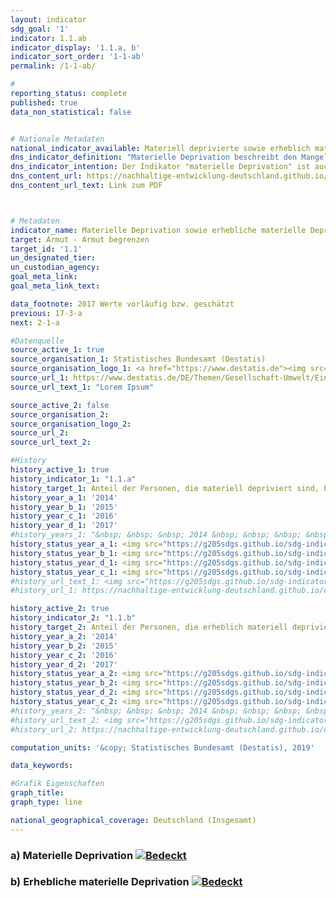 ```yaml
---
layout: indicator                       
sdg_goal: '1'                       
indicator: 1.1.ab                       
indicator_display: '1.1.a, b'                       
indicator_sort_order: '1-1-ab'                       
permalink: /1-1-ab/                       

#                       
reporting_status: complete                       
published: true                       
data_non_statistical: false                       


# Nationale Metadaten                       
national_indicator_available: Materiell deprivierte sowie erheblich materiell deprivierte Personen  
dns_indicator_definition: "Materielle Deprivation beschreibt den Mangel an bestimmten Gebrauchsgütern und den unfreiwilligen Verzicht auf ausgewählten Konsum aus finanziellen Gründen. Die beiden Indikatoren geben den Anteil der Personen an der Gesamtbevölkerung an, die als materiell depriviert (1.1.a) bzw. als erheblich materiell depriviert (1.1.b) gelten. Die (erhebliche) materielle Entbehrung trifft für alle Menschen zu, deren Haushalt von neun vorgegebenen Kriterien, die die finanziellen Einschränkungen des Haushalts widerspiegeln, mindestens drei (erheblich materiell depriviert: mindestens vier) erfüllt."                     
dns_indicator_intention: Der Indikator "materielle Deprivation" ist auch Teil der ausführlichen Armuts- und Reichtumsberichterstattung der Bundesregierung. Durch die Identifikation individueller Mangelsituationen soll er stellvertretend zur Abbildung armutsgefährdeter Lebenslagen dienen. Daher soll der Prozentsatz der Personen, die materiell depriviert bzw. erheblich materiell depriviert sind, jeweils unter dem Niveau in der Europäischen Union liegen.  
dns_content_url: https://nachhaltige-entwicklung-deutschland.github.io/open-sdg-site-starter/public/content/1.1.a,b.pdf
dns_content_url_text: Link zum PDF                    



# Metadaten                       
indicator_name: Materielle Deprivation sowie erhebliche materielle Deprivation                       
target: Armut - Armut begrenzen                       
target_id: '1.1'                       
un_designated_tier:                        
un_custodian_agency:                        
goal_meta_link:                        
goal_meta_link_text:                        

data_footnote: 2017 Werte vorläufig bzw. geschätzt
previous: 17-3-a
next: 2-1-a

#Datenquelle                       
source_active_1: true
source_organisation_1: Statistisches Bundesamt (Destatis)
source_organisation_logo_1: <a href="https://www.destatis.de"><img src="https://g205sdgs.github.io/sdg-indicators/public/logos/destatis.png" alt="Logo Destatis" /></a>
source_url_1: https://www.destatis.de/DE/Themen/Gesellschaft-Umwelt/Einkommen-Konsum-Lebensbedingungen/Lebensbedingungen-Armutsgefaehrdung/_inhalt.html#sprg233586
source_url_text_1: "Lorem Ipsum"                        

source_active_2: false                       
source_organisation_2:                        
source_organisation_logo_2:                        
source_url_2:                        
source_url_text_2:                        

#History
history_active_1: true
history_indicator_1: "1.1.a"
history_target_1: Anteil der Personen, die materiell depriviert sind, bis 2030 deutlich unter EU-28-Wert halten.<br /> &nbsp;
history_year_a_1: '2014'
history_year_b_1: '2015'
history_year_c_1: '2016'
history_year_d_1: '2017'
#history_years_1: "&nbsp; &nbsp; &nbsp; 2014 &nbsp; &nbsp; &nbsp; &nbsp; &nbsp; 2015 &nbsp; &nbsp; &nbsp; &nbsp; &nbsp; 2016 &nbsp; &nbsp; &nbsp; &nbsp; &nbsp; 2017"
history_status_year_a_1: <img src="https://g205sdgs.github.io/sdg-indicators/public/Wettersymbole/Sonne.png" alt="Sonne" />
history_status_year_b_1: <img src="https://g205sdgs.github.io/sdg-indicators/public/Wettersymbole/Bedeckt.png" alt="Bedeckt" />
history_status_year_d_1: <img src="https://g205sdgs.github.io/sdg-indicators/public/Wettersymbole/Bedeckt.png" alt="Bedeckt" />
history_status_year_c_1: <img src="https://g205sdgs.github.io/sdg-indicators/public/Wettersymbole/Bedeckt.png" alt="Bedeckt" />
#history_url_text_1: <img src="https://g205sdgs.github.io/sdg-indicators/public/Wettersymbole/Sonne.png" alt="Sonne" /><img src="https://g205sdgs.github.io/sdg-indicators/public/Wettersymbole/Bedeckt.png" alt="Bedeckt" /><img src="https://g205sdgs.github.io/sdg-indicators/public/Wettersymbole/Sonne.png" alt="Sonne" /><img src="https://g205sdgs.github.io/sdg-indicators/public/Wettersymbole/Bedeckt.png" alt="Bedeckt" />
#history_url_1: https://nachhaltige-entwicklung-deutschland.github.io/open-sdg-site-starter/status/

history_active_2: true
history_indicator_2: "1.1.b"
history_target_2: Anteil der Personen, die erheblich materiell depriviert sind, bis 2030 deutlich unter EU-28-Wert halten.
history_year_a_2: '2014'
history_year_b_2: '2015'
history_year_c_2: '2016'
history_year_d_2: '2017'
history_status_year_a_2: <img src="https://g205sdgs.github.io/sdg-indicators/public/Wettersymbole/Sonne.png" alt="Sonne" />
history_status_year_b_2: <img src="https://g205sdgs.github.io/sdg-indicators/public/Wettersymbole/Bedeckt.png" alt="Bedeckt" />
history_status_year_d_2: <img src="https://g205sdgs.github.io/sdg-indicators/public/Wettersymbole/Sonne.png" alt="Sonne" />
history_status_year_c_2: <img src="https://g205sdgs.github.io/sdg-indicators/public/Wettersymbole/Bedeckt.png" alt="Bedeckt" />
#history_years_2: "&nbsp; &nbsp; &nbsp; 2014 &nbsp; &nbsp; &nbsp; &nbsp; &nbsp; 2015 &nbsp; &nbsp; &nbsp; &nbsp; &nbsp; 2016 &nbsp; &nbsp; &nbsp; &nbsp; &nbsp; 2017"
#history_url_text_2: <img src="https://g205sdgs.github.io/sdg-indicators/public/Wettersymbole/Sonne.png" alt="Sonne" /><img src="https://g205sdgs.github.io/sdg-indicators/public/Wettersymbole/Bedeckt.png" alt="Bedeckt" /><img src="https://g205sdgs.github.io/sdg-indicators/public/Wettersymbole/Bedeckt.png" alt="Bedeckt" /><img src="https://g205sdgs.github.io/sdg-indicators/public/Wettersymbole/Bedeckt.png" alt="Bedeckt" />
#history_url_2: https://nachhaltige-entwicklung-deutschland.github.io/open-sdg-site-starter/status/

computation_units: '&copy; Statistisches Bundesamt (Destatis), 2019'                       

data_keywords:                        

#Grafik Eigenschaften                       
graph_title:                        
graph_type: line                       

national_geographical_coverage: Deutschland (Insgesamt)
---
```

<h3>a) Materielle Deprivation
  <a href="https://nachhaltige-entwicklung-deutschland.github.io/open-sdg-site-starter/status/"><img src="https://g205sdgs.github.io/sdg-indicators/public/Wettersymbole/Bedeckt.png" alt="Bedeckt" />
  </a>
</h3>
<h3>b) Erhebliche materielle Deprivation
  <a href="https://nachhaltige-entwicklung-deutschland.github.io/open-sdg-site-starter/status/"><img src="https://g205sdgs.github.io/sdg-indicators/public/Wettersymbole/Bedeckt.png" alt="Bedeckt" />
  </a>
